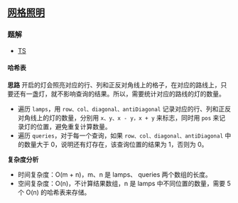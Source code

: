 ## [网格照明](https://leetcode.cn/problems/grid-illumination/)
### 题解
+ [TS](../../ts/1024/1001.ts)

#### 哈希表
**思路**
开启的灯会照亮对应的行、列和正反对角线上的格子，在对应的路线上，只要还有一盏灯，就不影响查询的结果。所以，需要统计对应的路线的灯的数量。
+ 遍历 `lamps`，用 `row、col、diagonal、antiDiagonal` 记录对应的行、列和正反对角线上的灯的数量，分别用 `x、y、x - y，x + y` 来标志，同时用 `pos` 来记录灯的位置，避免重复计算数量。
+ 遍历 `queries`，对于每一个查询，如果 `row、col、diagonal、antiDiagonal` 中的数量大于 0，说明还有灯存在，该查询位置的结果为 1，否则为 0。

**复杂度分析**
+ 时间复杂度：O(m + n)，m、n 是 lamps、 queries 两个数组的长度。
+ 空间复杂度：O(n)，不计算结果数组，n 是 lamps 中不同位置的数量，需要 5 个 O(n) 的哈希表来存储。